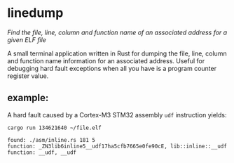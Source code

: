 # linedump
_Find the file, line, column and function name of an associated address for a given ELF file_

A small terminal application written in Rust for dumping the file, line, column and function name information for an associated address.
Useful for debugging hard fault exceptions when all you have is a program counter register value.

## example:

A hard fault caused by a Cortex-M3 STM32 assembly `udf` instruction yields: 

`cargo run 134621640 ~/file.elf`

```
found: ./asm/inline.rs 181 5
function: _ZN3lib6inline5__udf17ha5cfb7665e0fe90cE, lib::inline::__udf
function: __udf, __udf
```
